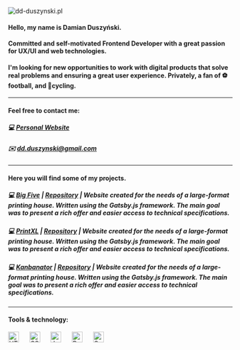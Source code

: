 ![dd-duszynski.pl](http://dd-duszynski.pl/static/media/img_sklad.jpg "dd-duszynski.pl")
#### Hello, my name is Damian Duszyński.
#### Committed and self-motivated Frontend Developer with a great passion for UX/UI and web technologies. 
#### I'm looking for new opportunities to work with digital products that solve real problems and ensuring a great user experience. Privately, a fan of ⚽ football, and 🚴cycling. 
---
#### Feel free to contact me: 
##### 💻 [Personal Website](https://dd-duszynski.pl) 
##### ✉️ dd.duszynski@gmail.com
---
#### Here you will find some of my projects.
##### 💻 [Big Five](https://dd-duszynski.github.io/big-five/) | [Repository](https://github.com/dd-duszynski/big-five) | Website created for the needs of a large-format printing house. Written using the Gatsby.js framework. The main goal was to present a rich offer and easier access to technical specifications.
##### 💻 [PrintXL](https://printxl.pl/) | [Repository](https://github.com/dd-duszynski/pxlGatsby) | Website created for the needs of a large-format printing house. Written using the Gatsby.js framework. The main goal was to present a rich offer and easier access to technical specifications.
##### 💻 [Kanbanator](https://printxl.pl/) | [Repository](https://github.com/dd-duszynski/kanbanator) | Website created for the needs of a large-format printing house. Written using the Gatsby.js framework. The main goal was to present a rich offer and easier access to technical specifications.
---
#### Tools & technology:
<img alt="HTML" title="HTML" src="https://seekicon.com/free-icon-download/html-5_1.svg" height="24"> &nbsp;&nbsp;&nbsp;&nbsp;
<img alt="CSS" title="CSS" src="https://seekicon.com/free-icon-download/css-3_2.svg" height="24"> &nbsp;&nbsp;&nbsp;&nbsp;
<img alt="JavaScript" title="JavaScript" src="https://seekicon.com/free-icon-download/javascript_3.svg" height="24"> &nbsp;&nbsp;&nbsp;&nbsp;
<img alt="React" title="React" src="https://www.seekicon.com/free-icon-download/gatsbyjs-icon_1.svg" height="24"> &nbsp;&nbsp;&nbsp;&nbsp;
<img alt="Gatsby" title="Gatsby" src="https://www.seekicon.com/free-icon-download/gatsbyjs-icon_1.svg" height="24"> &nbsp;&nbsp;&nbsp;&nbsp;



